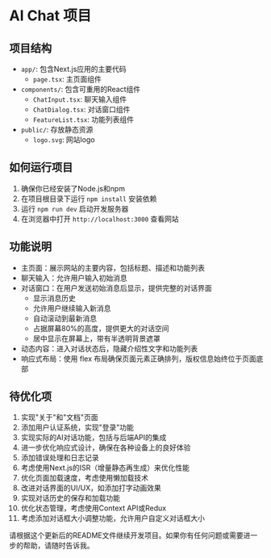 # AI Chat 项目

## 项目结构

- `app/`: 包含Next.js应用的主要代码
  - `page.tsx`: 主页面组件
- `components/`: 包含可重用的React组件
  - `ChatInput.tsx`: 聊天输入组件
  - `ChatDialog.tsx`: 对话窗口组件
  - `FeatureList.tsx`: 功能列表组件
- `public/`: 存放静态资源
  - `logo.svg`: 网站logo

## 如何运行项目

1. 确保你已经安装了Node.js和npm
2. 在项目根目录下运行 `npm install` 安装依赖
3. 运行 `npm run dev` 启动开发服务器
4. 在浏览器中打开 `http://localhost:3000` 查看网站

## 功能说明

- 主页面：展示网站的主要内容，包括标题、描述和功能列表
- 聊天输入：允许用户输入初始消息
- 对话窗口：在用户发送初始消息后显示，提供完整的对话界面
  - 显示消息历史
  - 允许用户继续输入新消息
  - 自动滚动到最新消息
  - 占据屏幕80%的高度，提供更大的对话空间
  - 居中显示在屏幕上，带有半透明背景遮罩
- 动态内容：进入对话状态后，隐藏介绍性文字和功能列表
- 响应式布局：使用 flex 布局确保页面元素正确排列，版权信息始终位于页面底部

## 待优化项

1. 实现"关于"和"文档"页面
2. 添加用户认证系统，实现"登录"功能
3. 实现实际的AI对话功能，包括与后端API的集成
4. 进一步优化响应式设计，确保在各种设备上的良好体验
5. 添加错误处理和日志记录
6. 考虑使用Next.js的ISR（增量静态再生成）来优化性能
7. 优化页面加载速度，考虑使用懒加载技术
8. 改进对话界面的UI/UX，如添加打字动画效果
9. 实现对话历史的保存和加载功能
10. 优化状态管理，考虑使用Context API或Redux
11. 考虑添加对话框大小调整功能，允许用户自定义对话框大小

请根据这个更新后的README文件继续开发项目。如果你有任何问题或需要进一步的帮助，请随时告诉我。
